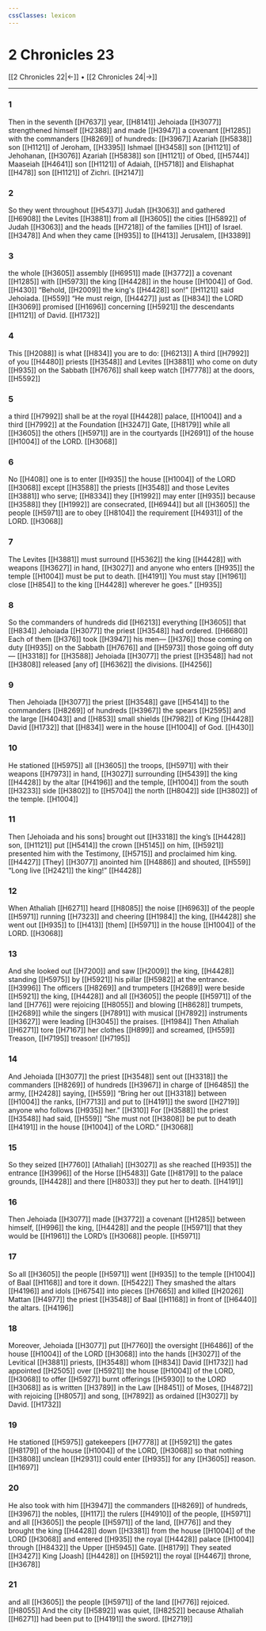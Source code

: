 ```yaml
---
cssClasses: lexicon
---
```


# 2 Chronicles 23

[[2 Chronicles 22|←]] • [[2 Chronicles 24|→]]

---

### 1
Then in the seventh [[H7637]] year, [[H8141]] Jehoiada [[H3077]] strengthened himself [[H2388]] and made [[H3947]] a covenant [[H1285]] with the commanders [[H8269]] of hundreds: [[H3967]] Azariah [[H5838]] son [[H1121]] of Jeroham, [[H3395]] Ishmael [[H3458]] son [[H1121]] of Jehohanan, [[H3076]] Azariah [[H5838]] son [[H1121]] of Obed, [[H5744]] Maaseiah [[H4641]] son [[H1121]] of Adaiah, [[H5718]] and Elishaphat [[H478]] son [[H1121]] of Zichri. [[H2147]]

### 2
So they went throughout [[H5437]] Judah [[H3063]] and gathered [[H6908]] the Levites [[H3881]] from all [[H3605]] the cities [[H5892]] of Judah [[H3063]] and the heads [[H7218]] of the families [[H1]] of Israel. [[H3478]] And when they came [[H935]] to [[H413]] Jerusalem, [[H3389]]

### 3
the whole [[H3605]] assembly [[H6951]] made [[H3772]] a covenant [[H1285]] with [[H5973]] the king [[H4428]] in the house [[H1004]] of God. [[H430]] “Behold, [[H2009]] the king's [[H4428]] son!” [[H1121]] said Jehoiada. [[H559]] “He must reign, [[H4427]] just as [[H834]] the LORD [[H3069]] promised [[H1696]] concerning [[H5921]] the descendants [[H1121]] of David. [[H1732]]

### 4
This [[H2088]] is what [[H834]] you are to do: [[H6213]] A third [[H7992]] of you [[H4480]] priests [[H3548]] and Levites [[H3881]] who come on duty [[H935]] on the Sabbath [[H7676]] shall keep watch [[H7778]] at the doors, [[H5592]]

### 5
a third [[H7992]] shall be at the royal [[H4428]] palace, [[H1004]] and a third [[H7992]] at the Foundation [[H3247]] Gate, [[H8179]] while all [[H3605]] the others [[H5971]] are in the courtyards [[H2691]] of the house [[H1004]] of the LORD. [[H3068]]

### 6
No [[H408]] one is to enter [[H935]] the house [[H1004]] of the LORD [[H3068]] except [[H3588]] the priests [[H3548]] and those Levites [[H3881]] who serve; [[H8334]] they [[H1992]] may enter [[H935]] because [[H3588]] they [[H1992]] are consecrated, [[H6944]] but all [[H3605]] the people [[H5971]] are to obey [[H8104]] the requirement [[H4931]] of the LORD. [[H3068]]

### 7
The Levites [[H3881]] must surround [[H5362]] the king [[H4428]] with weapons [[H3627]] in hand, [[H3027]] and anyone who enters [[H935]] the temple [[H1004]] must be put to death. [[H4191]] You must stay [[H1961]] close [[H854]] to the king [[H4428]] wherever he goes.” [[H935]]

### 8
So the commanders of hundreds did [[H6213]] everything [[H3605]] that [[H834]] Jehoiada [[H3077]] the priest [[H3548]] had ordered. [[H6680]] Each of them [[H376]] took [[H3947]] his men— [[H376]] those coming on duty [[H935]] on the Sabbath [[H7676]] and [[H5973]] those going off duty— [[H3318]] for [[H3588]] Jehoiada [[H3077]] the priest [[H3548]] had not [[H3808]] released [any of] [[H6362]] the divisions. [[H4256]]

### 9
Then Jehoiada [[H3077]] the priest [[H3548]] gave [[H5414]] to the commanders [[H8269]] of hundreds [[H3967]] the spears [[H2595]] and the large [[H4043]] and [[H853]] small shields [[H7982]] of King [[H4428]] David [[H1732]] that [[H834]] were in the house [[H1004]] of God. [[H430]]

### 10
He stationed [[H5975]] all [[H3605]] the troops, [[H5971]] with their weapons [[H7973]] in hand, [[H3027]] surrounding [[H5439]] the king [[H4428]] by the altar [[H4196]] and the temple, [[H1004]] from the south [[H3233]] side [[H3802]] to [[H5704]] the north [[H8042]] side [[H3802]] of the temple. [[H1004]]

### 11
Then [Jehoiada and his sons] brought out [[H3318]] the king’s [[H4428]] son, [[H1121]] put [[H5414]] the crown [[H5145]] on him, [[H5921]] presented him with the Testimony, [[H5715]] and proclaimed him king. [[H4427]] [They] [[H3077]] anointed him [[H4886]] and shouted, [[H559]] “Long live [[H2421]] the king!” [[H4428]]

### 12
When Athaliah [[H6271]] heard [[H8085]] the noise [[H6963]] of the people [[H5971]] running [[H7323]] and cheering [[H1984]] the king, [[H4428]] she went out [[H935]] to [[H413]] [them] [[H5971]] in the house [[H1004]] of the LORD. [[H3068]]

### 13
And she looked out [[H7200]] and saw [[H2009]] the king, [[H4428]] standing [[H5975]] by [[H5921]] his pillar [[H5982]] at the entrance. [[H3996]] The officers [[H8269]] and trumpeters [[H2689]] were beside [[H5921]] the king, [[H4428]] and all [[H3605]] the people [[H5971]] of the land [[H776]] were rejoicing [[H8055]] and blowing [[H8628]] trumpets, [[H2689]] while the singers [[H7891]] with musical [[H7892]] instruments [[H3627]] were leading [[H3045]] the praises. [[H1984]] Then Athaliah [[H6271]] tore [[H7167]] her clothes [[H899]] and screamed, [[H559]] Treason, [[H7195]] treason! [[H7195]]

### 14
And Jehoiada [[H3077]] the priest [[H3548]] sent out [[H3318]] the commanders [[H8269]] of hundreds [[H3967]] in charge of [[H6485]] the army, [[H2428]] saying, [[H559]] “Bring her out [[H3318]] between [[H1004]] the ranks, [[H7713]] and put to [[H4191]] the sword [[H2719]] anyone who follows [[H935]] her.” [[H310]] For [[H3588]] the priest [[H3548]] had said, [[H559]] “She must not [[H3808]] be put to death [[H4191]] in the house [[H1004]] of the LORD.” [[H3068]]

### 15
So they seized [[H7760]] [Athaliah] [[H3027]] as she reached [[H935]] the entrance [[H3996]] of the Horse [[H5483]] Gate [[H8179]] to the palace grounds, [[H4428]] and there [[H8033]] they put her to death. [[H4191]]

### 16
Then Jehoiada [[H3077]] made [[H3772]] a covenant [[H1285]] between himself, [[H996]] the king, [[H4428]] and the people [[H5971]] that they would be [[H1961]] the LORD’s [[H3068]] people. [[H5971]]

### 17
So all [[H3605]] the people [[H5971]] went [[H935]] to the temple [[H1004]] of Baal [[H1168]] and tore it down. [[H5422]] They smashed the altars [[H4196]] and idols [[H6754]] into pieces [[H7665]] and killed [[H2026]] Mattan [[H4977]] the priest [[H3548]] of Baal [[H1168]] in front of [[H6440]] the altars. [[H4196]]

### 18
Moreover, Jehoiada [[H3077]] put [[H7760]] the oversight [[H6486]] of the house [[H1004]] of the LORD [[H3068]] into the hands [[H3027]] of the Levitical [[H3881]] priests, [[H3548]] whom [[H834]] David [[H1732]] had appointed [[H2505]] over [[H5921]] the house [[H1004]] of the LORD, [[H3068]] to offer [[H5927]] burnt offerings [[H5930]] to the LORD [[H3068]] as is written [[H3789]] in the Law [[H8451]] of Moses, [[H4872]] with rejoicing [[H8057]] and song, [[H7892]] as ordained [[H3027]] by David. [[H1732]]

### 19
He stationed [[H5975]] gatekeepers [[H7778]] at [[H5921]] the gates [[H8179]] of the house [[H1004]] of the LORD, [[H3068]] so that nothing [[H3808]] unclean [[H2931]] could enter [[H935]] for any [[H3605]] reason. [[H1697]]

### 20
He also took with him [[H3947]] the commanders [[H8269]] of hundreds, [[H3967]] the nobles, [[H117]] the rulers [[H4910]] of the people, [[H5971]] and all [[H3605]] the people [[H5971]] of the land, [[H776]] and they brought the king [[H4428]] down [[H3381]] from the house [[H1004]] of the LORD [[H3068]] and entered [[H935]] the royal [[H4428]] palace [[H1004]] through [[H8432]] the Upper [[H5945]] Gate. [[H8179]] They seated [[H3427]] King [Joash] [[H4428]] on [[H5921]] the royal [[H4467]] throne, [[H3678]]

### 21
and all [[H3605]] the people [[H5971]] of the land [[H776]] rejoiced. [[H8055]] And the city [[H5892]] was quiet, [[H8252]] because Athaliah [[H6271]] had been put to [[H4191]] the sword. [[H2719]]

